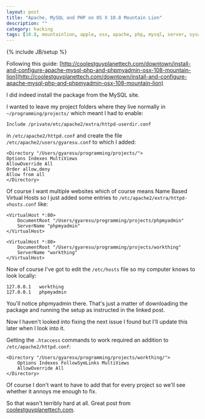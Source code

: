 ```yaml
---
layout: post
title: "Apache, MySQL and PHP on OS X 10.8 Mountain Lion"
description: ""
category: hacking
tags: [10.8, mountainlion, apple, osx, apache, php, mysql, server, sysadmin]
---
```

{% include JB/setup %}

Following this guide: [http://coolestguyplanettech.com/downtown/install-and-configure-apache-mysql-php-and-phpmyadmin-osx-108-mountain-lion](http://coolestguyplanettech.com/downtown/install-and-configure-apache-mysql-php-and-phpmyadmin-osx-108-mountain-lion)

I did indeed install the package from the MySQL site.

I wanted to leave my project folders where they live normally in `~/programming/projects/` which meant I had to enable:

    Include /private/etc/apache2/extra/httpd-userdir.conf

in `/etc/apache2/httpd.conf` and create the file `/etc/apache2/users/gyaresu.conf` to which I added:

    <Directory "/Users/gyaresu/programming/projects/">
    Options Indexes MultiViews
    AllowOverride All
    Order allow,deny
    Allow from all
    </Directory>

Of course I want multiple websites which of course means Name Based Virtual Hosts so I just added some entries to `/etc/apache2/extra/httpd-vhosts.conf` like:

    <VirtualHost *:80>
        DocumentRoot "/Users/gyaresu/programming/projects/phpmyadmin"
        ServerName "phpmyadmin"
    </VirtualHost>
    
    <VirtualHost *:80>
        DocumentRoot "/Users/gyaresu/programming/projects/workthing"
        ServerName "workthing"
    </VirtualHost>

Now of course I've got to edit the `/etc/hosts` file so my computer knows to look locally:

    127.0.0.1   workthing
    127.0.0.1   phpmyadmin

You'll notice phpmyadmin there. That's just a matter of downloading the package and running the setup as instructed in the linked post.

Now I haven't looked into fixing the next issue I found but I'll update this later when I look into it.

Getting the `.htaccess` commands to work required an addition to `/etc/apache2/httpd.conf`:

    <Directory "/Users/gyaresu/programming/projects/workthing/">
        Options Indexes FollowSymLinks MultiViews
        AllowOverride All
    </Directory>

Of course I don't want to have to add that for every project so we'll see whether it annoys me enough to fix.

So that wasn't terribly hard at all. Great post from [coolestguyplanettech.com](coolestguyplanettech.com).
